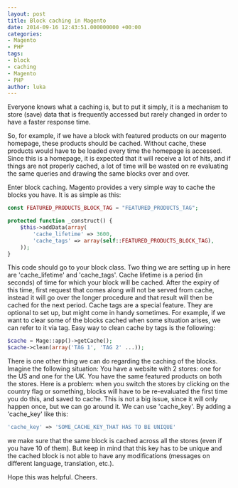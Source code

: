 ```yaml
---
layout: post
title: Block caching in Magento
date: 2014-09-16 12:43:51.000000000 +00:00
categories:
- Magento
- PHP
tags:
- block
- caching
- Magento
- PHP
author: luka
---
```

Everyone knows what a caching is, but to put it simply, it is a mechanism to store (save) data that is frequently accessed but rarely changed in order to have a faster response time.

So, for example, if we have a block with featured products on our magento homepage, these products should be cached. Without cache, these products would have to be loaded every time the homepage is accessed. Since this is a homepage, it is expected that it will receive a lot of hits, and if things are not properly cached, a lot of time will be wasted on re evaluating the same queries and drawing the same blocks over and over.

Enter block caching. Magento provides a very simple way to cache the blocks you have. It is as simple as this:

```php
const FEATURED_PRODUCTS_BLOCK_TAG = "FEATURED_PRODUCTS_TAG";

protected function _construct() {
    $this->addData(array(
        'cache_lifetime' => 3600,
        'cache_tags' => array(self::FEATURED_PRODUCTS_BLOCK_TAG),
    ));
}
```

This code should go to your block class. Two thing we are setting up in here are 'cache_lifetime' and 'cache_tags'.
Cache lifetime is a period (in seconds) of time for which your block will be cached. After the expiry of this time, first request that comes along will not be served from cache, instead it will go over the longer procedure and that result will then be cached for the next period.
Cache tags are a special feature. They are optional to set up, but might come in handy sometimes. For example, if we want to clear some of the blocks cached when some situation arises, we can refer to it via tag. Easy way to clean cache by tags is the following:

```php
$cache = Mage::app()->getCache();
$cache->clean(array('TAG 1', 'TAG 2' ...));
```

There is one other thing we can do regarding the caching of the blocks. Imagine the following situation:
You have a website with 2 stores: one for the US and one for the UK. You have the same featured products on both the stores. Here is a problem: when you switch the stores by clicking on the country flag or something, blocks will have to be re-evaluated the first time you do this, and saved to cache. This is not a big issue, since it will only happen once, but we can go around it. We can use 'cache_key'.
By adding a 'cache_key' like this:

```php
'cache_key' => 'SOME_CACHE_KEY_THAT HAS TO BE UNIQUE'
```

we make sure that the same block is cached across all the stores (even if you have 10 of them). But keep in mind that this key has to be unique and the cached block is not able to have any modifications (messages on different language, translation, etc.).

Hope this was helpful. Cheers.